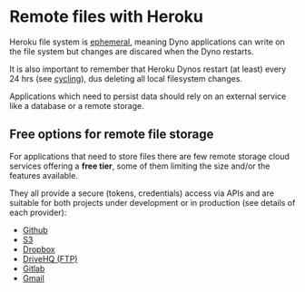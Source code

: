 # Remote files with Heroku

Heroku file system is [ephemeral](https://devcenter.heroku.com/articles/dynos#ephemeral-filesystem), meaning Dyno applications can write on the file system but 
changes are discared when the Dyno restarts.

It is also important to remember that Heroku Dynos restart (at least) every 24 hrs (see [cycling](https://devcenter.heroku.com/articles/dynos#restarting)), 
dus deleting all local filesystem changes.

Applications which need to persist data should rely on an external service like a database or a remote storage.

## Free options for remote file storage 

For applications that need to store files there are few remote storage cloud services offering a **free tier**, some of them limiting the size and/or the features available.
  
They all provide a secure (tokens, credentials) access via APIs and are suitable for both projects under development or in production (see details of each provider):

* [Github](doc/Github.md)
* [S3](doc/S3.md)
* [Dropbox](doc/Dropbox.md)
* [DriveHQ (FTP)](doc/DriveHQ.md)
* [Gitlab](doc/Gitlab.md)
* [Gmail](doc/Gmail.md)



